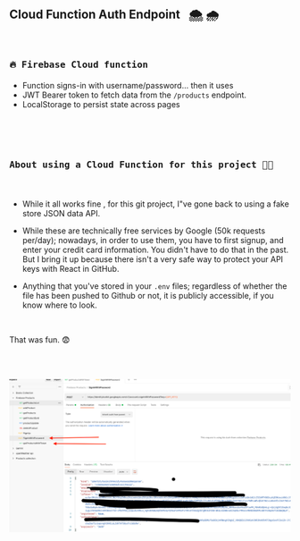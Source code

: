 <br />

<h2 "text-align:center"> Cloud Function Auth Endpoint  &nbsp;  🌨️   🌧️  &nbsp; </h2>


####  &nbsp;   <kbd><h3>:fire: Firebase Cloud function</h3></kbd>


- Function signs-in with username/password... then it uses
- JWT Bearer token to fetch data from the `/products` endpoint.
- LocalStorage to persist state across pages


<br />

####  &nbsp; <kbd><h3>About using a Cloud Function for this project   😶‍🌫️</h3></kbd>   &nbsp;




- While it all works fine , for this git project, I"ve gone back to  using a fake store
JSON data API.

- While these are technically free services by Google (50k requests per/day); nowadays, in order to use them, you have to first signup, and enter your credit card information. You didn't have to do that in the past. But I bring it up because there isn't a very safe way to protect your API keys with React in GitHub.

- Anything that you've stored in your `.env` files; regardless of whether the file has been pushed to Github or not, it is publicly accessible, if you know where to look.






<br />

<p>

That was fun. 😨

  </p>

<br />
<br />


![Postman](fbcloudFN.png)
